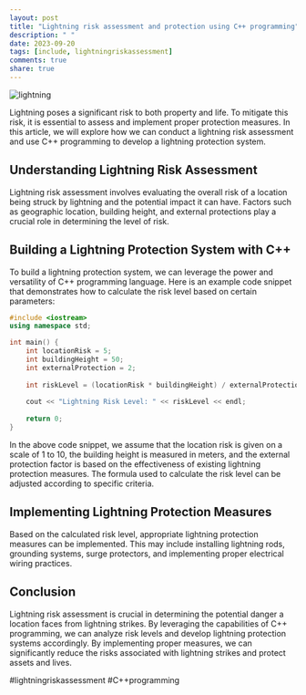 ```yaml
---
layout: post
title: "Lightning risk assessment and protection using C++ programming"
description: " "
date: 2023-09-20
tags: [include, lightningriskassessment]
comments: true
share: true
---
```


![lightning](https://example.com/lightning_image.jpg)

Lightning poses a significant risk to both property and life. To mitigate this risk, it is essential to assess and implement proper protection measures. In this article, we will explore how we can conduct a lightning risk assessment and use C++ programming to develop a lightning protection system.

## Understanding Lightning Risk Assessment

Lightning risk assessment involves evaluating the overall risk of a location being struck by lightning and the potential impact it can have. Factors such as geographic location, building height, and external protections play a crucial role in determining the level of risk.

## Building a Lightning Protection System with C++

To build a lightning protection system, we can leverage the power and versatility of C++ programming language. Here is an example code snippet that demonstrates how to calculate the risk level based on certain parameters:

```cpp
#include <iostream>
using namespace std;

int main() {
    int locationRisk = 5;
    int buildingHeight = 50;
    int externalProtection = 2;
    
    int riskLevel = (locationRisk * buildingHeight) / externalProtection;
    
    cout << "Lightning Risk Level: " << riskLevel << endl;
    
    return 0;
}
```

In the above code snippet, we assume that the location risk is given on a scale of 1 to 10, the building height is measured in meters, and the external protection factor is based on the effectiveness of existing lightning protection measures. The formula used to calculate the risk level can be adjusted according to specific criteria.

## Implementing Lightning Protection Measures

Based on the calculated risk level, appropriate lightning protection measures can be implemented. This may include installing lightning rods, grounding systems, surge protectors, and implementing proper electrical wiring practices.

## Conclusion

Lightning risk assessment is crucial in determining the potential danger a location faces from lightning strikes. By leveraging the capabilities of C++ programming, we can analyze risk levels and develop lightning protection systems accordingly. By implementing proper measures, we can significantly reduce the risks associated with lightning strikes and protect assets and lives.

#lightningriskassessment #C++programming